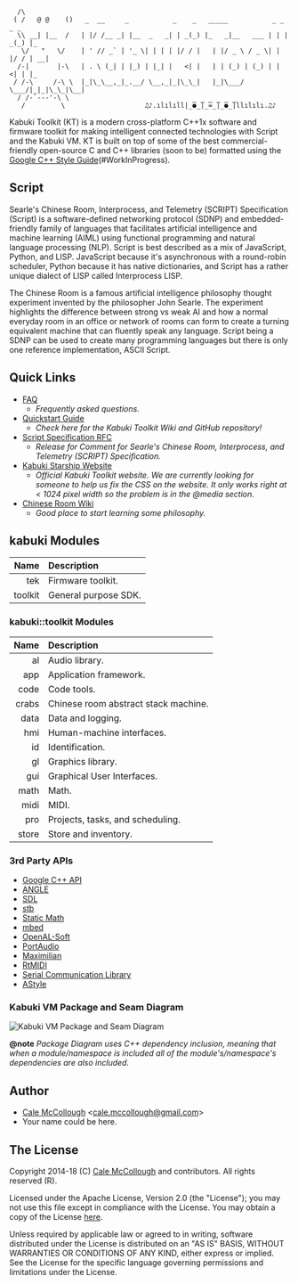 ﻿
```
  /\
 ( /   @ @    ()   _  __     _           _    _   _____           _ _    _ _   
  \\ __| |__  /   | |/ /__ _| |__  _   _| | _(_) |_   _|__   ___ | | | _(_) |_ 
   \/   "   \/    | ' // _` | '_ \| | | | |/ / |   | |/ _ \ / _ \| | |/ / | __|
  /-|       |-\   | . \ (_| | |_) | |_| |   <| |   | | (_) | (_) | |   <| | |_ 
 / /-\     /-\ \  |_|\_\__,_|_.__/ \__,_|_|\_\_|   |_|\___/ \___/|_|_|\_\_|\__|
  / /-`---'-\ \  
   /         \                    ♫♪.ılılıll|̲̅̅●̲̅̅|̲̅̅=̲̅̅|̲̅̅●̲̅̅|llılılı.♫♪    
```

Kabuki Toolkit (KT) is a modern cross-platform C++1x software and firmware toolkit for making intelligent connected technologies with Script and the Kabuki VM. KT is built on top of some of the  best commercial-friendly open-source C and C++ libraries (soon to be) formatted using the [Google C++ Style Guide](https://google.github.io/styleguide/cppguide.html)(#WorkInProgress).

## Script

Searle's Chinese Room, Interprocess, and Telemetry (SCRIPT) Specification (Script) is a software-defined networking protocol (SDNP) and embedded-friendly family of languages that facilitates artificial intelligence and machine learning (AIML) using functional programming and natural language processing (NLP). Script is best described as a mix of JavaScript, Python, and LISP. JavaScript because it's asynchronous with a round-robin scheduler, Python because it has native dictionaries, and Script has a rather unique dialect of LISP called Interprocess LISP.

The Chinese Room is a famous artificial intelligence philosophy thought experiment invented by the philosopher John Searle. The experiment highlights the difference between strong vs weak AI and how a normal everyday room in an office or network of rooms can form to create a turning equivalent machine that can fluently speak any language. Script being a SDNP can be used to create many programming languages but there is only one reference implementation, ASCII Script.

## Quick Links

* [FAQ](https://github.com/kabuki-starship/kabuki-toolkit/blob/master/docs/faq.md) 
  - *Frequently asked questions.*
* [Quickstart Guide](https://github.com/kabuki-starship/kabuki-toolkit/blob/master/docs/quickstart-guide.md)
  - *Check here for the Kabuki Toolkit Wiki and GitHub repository!*
* [Script Specification RFC](https://github.com/kabuki-starship/script/wiki/SCRIPT-Specification-RFC)
  - *Release for Comment for Searle's Chinese Room, Interprocess, and Telemetry (SCRIPT) Specification.*
* [Kabuki Starship Website](https://kabuki-starship.github.io/)
  - *Official Kabuki Toolkit website. We are currently looking for someone to help us fix the CSS on the website. It only works right at < 1024 pixel width so the problem is in the @media section.*
* [Chinese Room Wiki](https://en.wikipedia.org/wiki/Chinese_room)
  - *Good place to start learning some philosophy.*

## kabuki Modules

|    Name | Description    |
|--------:|:---------------|
|     tek | Firmware toolkit. |
| toolkit | General purpose SDK. |

### kabuki::toolkit Modules

|   Name | Description    |
|-------:|:---------------|
|     al | Audio library. |
|    app | Application framework. |
|   code | Code tools. |
|  crabs | Chinese room abstract stack machine. |
|   data | Data and logging. |
|    hmi | Human-machine interfaces. |
|     id | Identification. |
|     gl | Graphics library. |
|    gui | Graphical User Interfaces. |
|   math | Math. |
|   midi | MIDI. |
|    pro | Projects, tasks, and scheduling. |
|  store | Store and inventory. |

### 3rd Party APIs

* [Google C++ API](https://github.com/Microsoft/cpprestsdk)
* [ANGLE](https://github.com/google/angle)
* [SDL](https://www.libsdl.org/)
* [stb](https://github.com/nothings/stb)
* [Static Math](https://github.com/Morwenn/static_math)
* [mbed](https://www.mbed.com/en/)
* [OpenAL-Soft](https://github.com/kcat/openal-soft)
* [PortAudio](http://www.portaudio.com/)
* [Maximilian](https://github.com/micknoise/Maximilian)
* [RtMIDI](https://github.com/thestk/rtmidi)
* [Serial Communication Library](https://github.com/wjwwood/serial)
* [AStyle](http://astyle.sourceforge.net/)

### Kabuki VM Package and Seam Diagram

![Kabuki VM Package and Seam Diagram](https://raw.githubusercontent.com/kabuki-starship/kabuki-toolkit/master/docs/kabuki_vm_package_diagram.jpg)

**@note** *Package Diagram uses C++ dependency inclusion, meaning that when 
a module/namespace is included all of the module's/namespace's dependencies are 
also included.*

## Author

* [Cale McCollough](https://calemccollough.github.io) <[cale.mccollough@gmail.com](mailto:cale.mccollough@gmail.com)>
* Your name could be here.

## The License

Copyright 2014-18 (C) [Cale McCollough](mailto:calemccollough@gmail.com) and contributors. All rights reserved (R).

Licensed under the Apache License, Version 2.0 (the "License"); you may not use this file except in compliance with the License. You may obtain a copy of the License [here](http://www.apache.org/licenses/LICENSE-2.0).

Unless required by applicable law or agreed to in writing, software distributed under the License is distributed on an "AS IS" BASIS, WITHOUT WARRANTIES OR CONDITIONS OF ANY KIND, either express or implied. See the License for the specific language governing permissions and limitations under the License.

